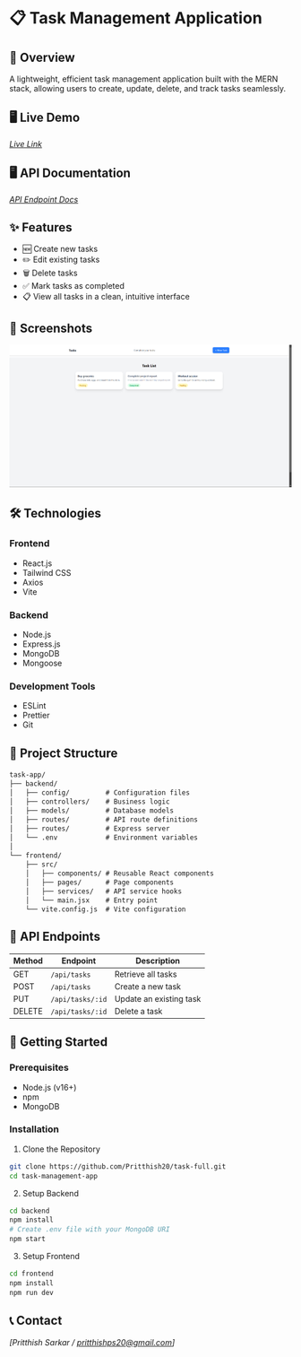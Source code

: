# 📋 Task Management Application

## 🌟 Overview
A lightweight, efficient task management application built with the MERN stack, allowing users to create, update, delete, and track tasks seamlessly.


## 🖥️ Live Demo
*[Live Link](https://task-full-w7ta.vercel.app/)*

## 🖥 API Documentation
*[API Endpoint Docs](https://documenter.getpostman.com/view/39575061/2sAYkKJdKj)*

## ✨ Features
- 🆕 Create new tasks
- ✏️ Edit existing tasks
- 🗑️ Delete tasks
- ✅ Mark tasks as completed
- 📋 View all tasks in a clean, intuitive interface

## 📸 Screenshots
![Screenshot](./assets/home.png)

## 🛠️ Technologies
### Frontend
- React.js
- Tailwind CSS
- Axios
- Vite

### Backend
- Node.js
- Express.js
- MongoDB
- Mongoose

### Development Tools
- ESLint
- Prettier
- Git

## 📂 Project Structure
```
task-app/
├── backend/
│   ├── config/         # Configuration files
│   ├── controllers/    # Business logic
│   ├── models/         # Database models
│   ├── routes/         # API route definitions
│   ├── routes/         # Express server
│   └── .env            # Environment variables
│
└── frontend/
    ├── src/
    │   ├── components/ # Reusable React components
    │   ├── pages/      # Page components
    │   ├── services/   # API service hooks
    │   └── main.jsx    # Entry point
    └── vite.config.js  # Vite configuration
```

## 🔗 API Endpoints

| Method | Endpoint         | Description             |
|--------|------------------|-------------------------|
| GET    | `/api/tasks`     | Retrieve all tasks      |
| POST   | `/api/tasks`     | Create a new task       |
| PUT    | `/api/tasks/:id` | Update an existing task |
| DELETE | `/api/tasks/:id` | Delete a task           |

## 🔧 Getting Started

### Prerequisites
- Node.js (v16+)
- npm 
- MongoDB

### Installation

1. Clone the Repository
```bash
git clone https://github.com/Pritthish20/task-full.git
cd task-management-app
```

2. Setup Backend
```bash
cd backend
npm install
# Create .env file with your MongoDB URI
npm start
```

3. Setup Frontend
```bash
cd frontend
npm install
npm run dev
```

## 📞 Contact
*[Pritthish Sarkar / pritthishps20@gmail.com]*
